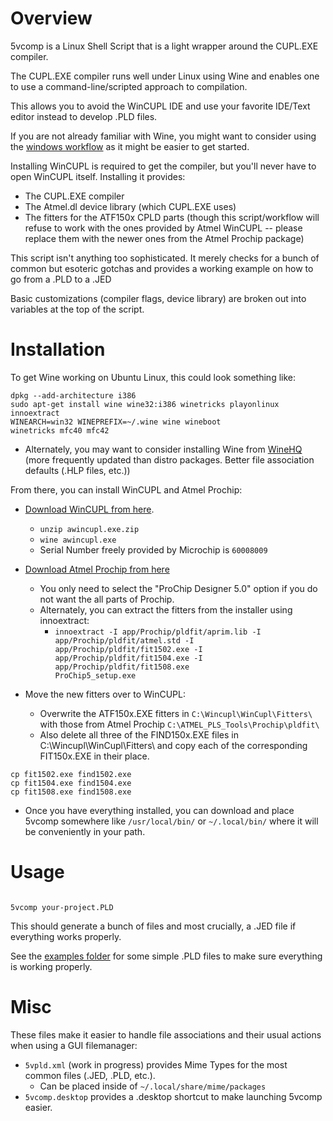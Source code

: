 # Overview
5vcomp is a Linux Shell Script that is a light wrapper around the CUPL.EXE compiler.

The CUPL.EXE compiler runs well under Linux using Wine and enables one to use a command-line/scripted approach to compilation.

This allows you to avoid the WinCUPL IDE and use your favorite IDE/Text editor instead to develop .PLD files.

If you are not already familiar with Wine, you might want to consider using the [windows workflow](../windows-workflow/) as it might be easier to get started.

Installing WinCUPL is required to get the compiler, but you'll never have to open WinCUPL itself. Installing it provides:
* The CUPL.EXE compiler
* The Atmel.dl device library (which CUPL.EXE uses)
* The fitters for the ATF150x CPLD parts (though this script/workflow will refuse to work with the ones provided by Atmel WinCUPL -- please replace them with the newer ones from the Atmel Prochip package)

This script isn't anything too sophisticated. It merely checks for a bunch of common but esoteric gotchas and provides a working example on how to go from a .PLD to a .JED

Basic customizations (compiler flags, device library) are broken out into variables at the top of the script.

# Installation

To get Wine working on Ubuntu Linux, this could look something like:

```
dpkg --add-architecture i386
sudo apt-get install wine wine32:i386 winetricks playonlinux innoextract
WINEARCH=win32 WINEPREFIX=~/.wine wine wineboot
winetricks mfc40 mfc42
```
* Alternately, you may want to consider installing Wine from <a href="https://wiki.winehq.org/Download">WineHQ</a> (more frequently updated than distro packages. Better file association defaults (.HLP files, etc.))


From there, you can install WinCUPL and Atmel Prochip:
* <a href="https://www.microchip.com/en-us/products/fpgas-and-plds/spld-cplds/pld-design-resources">Download WinCUPL from here</a>.
  * `unzip awincupl.exe.zip`
  * `wine awincupl.exe`
  * Serial Number freely provided by Microchip is `60008009`
* <a href="https://ww1.microchip.com/downloads/en/DeviceDoc/ProChip5.0.1.zip">Download Atmel Prochip from here</a>
  * You only need to select the "ProChip Designer 5.0" option if you do not want the all parts of Prochip.
  * Alternately, you can extract the fitters from the installer using innoextract:
    * <code>innoextract -I app/Prochip/pldfit/aprim.lib -I app/Prochip/pldfit/atmel.std -I app/Prochip/pldfit/fit1502.exe -I app/Prochip/pldfit/fit1504.exe -I app/Prochip/pldfit/fit1508.exe ProChip5_setup.exe</code>

* Move the new fitters over to WinCUPL:
  * Overwrite the ATF150x.EXE fitters in `C:\Wincupl\WinCupl\Fitters\` <br>with those from Atmel Prochip `C:\ATMEL_PLS_Tools\Prochip\pldfit\`
  * Also delete all three of the FIND150x.EXE files in C:\Wincupl\WinCupl\Fitters\ and copy each of the corresponding FIT150x.EXE in their place.
```
cp fit1502.exe find1502.exe
cp fit1504.exe find1504.exe
cp fit1508.exe find1508.exe
```
* Once you have everything installed, you can download and place 5vcomp somewhere like `/usr/local/bin/` or `~/.local/bin/` where it will be conveniently in your path.



# Usage
<code>
5vcomp your-project.PLD</code>

This should generate a bunch of files and most crucially, a .JED file if everything works properly.

See the [examples folder](../examples) for some simple .PLD files to make sure everything is working properly.

# Misc
These files make it easier to handle file associations and their usual actions when using a GUI filemanager:
* <code>5vpld.xml</code> (work in progress) provides Mime Types for the most common files (.JED, .PLD, etc.).
  * Can be placed inside of `~/.local/share/mime/packages`
* <code>5vcomp.desktop</code> provides a .desktop shortcut to make launching 5vcomp easier.
